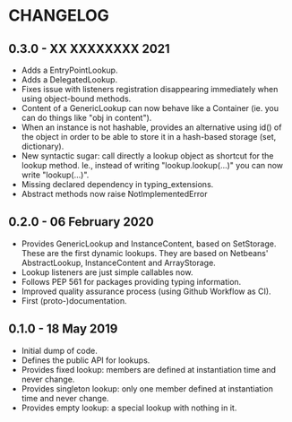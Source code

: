 CHANGELOG
=========

0.3.0 - XX XXXXXXXX 2021
------------------------

- Adds a EntryPointLookup.
- Adds a DelegatedLookup.
- Fixes issue with listeners registration disappearing immediately when using object-bound methods.
- Content of a GenericLookup can now behave like a Container (ie. you can do things like "obj in content").
- When an instance is not hashable, provides an alternative using id() of the object in order to be
  able to store it in a hash-based storage (set, dictionary).
- New syntactic sugar: call directly a lookup object as shortcut for the lookup method. Ie.,
  instead of writing "lookup.lookup(...)" you can now write "lookup(...)".
- Missing declared dependency in typing_extensions.
- Abstract methods now raise NotImplementedError

0.2.0 - 06 February 2020
------------------------

- Provides GenericLookup and InstanceContent, based on SetStorage. These are the first dynamic
  lookups. They are based on Netbeans' AbstractLookup, InstanceContent and ArrayStorage.
- Lookup listeners are just simple callables now.
- Follows PEP 561 for packages providing typing information.
- Improved quality assurance process (using Github Workflow as CI).
- First (proto-)documentation.

0.1.0 - 18 May 2019
-------------------

- Initial dump of code.
- Defines the public API for lookups.
- Provides fixed lookup: members are defined at instantiation time and never change.
- Provides singleton lookup: only one member defined at instantiation time and never change.
- Provides empty lookup: a special lookup with nothing in it.

